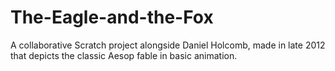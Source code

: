 # The-Eagle-and-the-Fox
A collaborative Scratch project alongside Daniel Holcomb, made in late 2012 that depicts the classic Aesop fable in basic animation.
